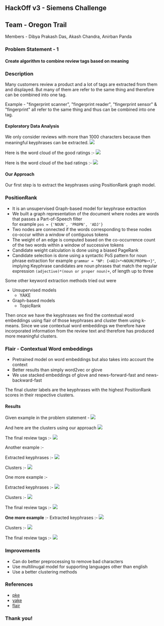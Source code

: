 
## HackOff v3 - Siemens Challenge 
## Team - Oregon Trail 
Members - Dibya Prakash Das, Akash Chandra, Anirban Panda


### Problem Statement - 1
#### Create algorithm to combine review tags based on meaning


### Description

Many customers review a product and a lot of tags are extracted from them and displayed. But many of them are refer to the same thing and therefore can be combined into one tag. 

Example - "fingerprint scanner", "fingerprint reader", "fingerprint sensor" & "fingerprint" all refer to the same thing and thus can be combined into one tag. 

#### Exploratory Data Analysis
We only consider reviews with more than 1000 characters because then meaningful keyphrases can be extracted. 
![](lenkde.png)

Here is the word cloud of the good ratings :- 
![](wc1.png)

Here is the word cloud of the bad ratings :-
![](wc2.png)


#### Our Approach
Our first step is to extract the keyphrases using PositionRank graph model. 

### PositionRank
* It is an unsupervised Graph-based model for keyphrase extraction 
* We built a graph representation of the document where nodes are words that passes a Part-of-Speech filter<br>
for example `pos = {'NOUN', 'PROPN', 'ADJ'}`
* Two nodes are connected if the words corresponding to these nodes co-occur within a window of contiguous tokens
* The weight of an edge is computed based on the co-occurrence count of the two words within a window of successive tokens
* Candidate weight calculation is done using a biased PageRank
* Candidate selection is done using a syntactic PoS pattern for noun phrase extraction 
for example `grammar = "NP: {<ADJ>*<NOUN|PROPN>+}"`,<br>implying Keyphrase candidates are noun phrases that match the regular expression `(adjective)*(noun or proper noun)+`, of length up to three

Some other keyword extraction methods tried out were
* Unsupervised models
    * YAKE
 * Graph-based models
    * TopicRank

Then once we have the keyphrases we find the contextual word embeddings using flair of those keyphrases and cluster them using k-means. Since we use contextual word embeddings we therefore have incorporated information from the review text and therefore has produced more meaningful clusters. 

### Flair - Contextual Word embeddings
* Pretrained model on word embeddings but also takes into account the context
* Better results than simply word2vec or glove
* We use stacked embeddings of glove and news-forward-fast and news-backward-fast

The final cluster labels are the keyphrases with the highest PositionRank scores in their respective clusters.


#### Results 

Given example in the problem statement - 
![](given.png)

And here are the clusters using our approach
![](ex1.png)

The final review tags :- 
![](ex2.png)

Another example :- 

Extracted keyphrases :- 
![](ex3.png)

Clusters :- 
![](ex4.png)

One more example :- 

Extracted keyphrases :- 
![](ex5.png)

Clusters :- 
![](ex6.png)

The final review tags :- 
![](ex7.png)

**One more example** :-
Extracted keyphrases :- 
![](ex10.png)

Clusters :- 
![](ex9.png)

The final review tags :- 
![](ex8.png)

### Improvements
* Can do better preprocessing to remove bad characters 
* Use multilinugal model for supporting languages other than english
* Use a better clustering methods

### References
* [pke](https://github.com/boudinfl/pke)
* [yake](https://github.com/LIAAD/yake)
* [flair](https://github.com/LIAAD/yake)

### Thank you!
